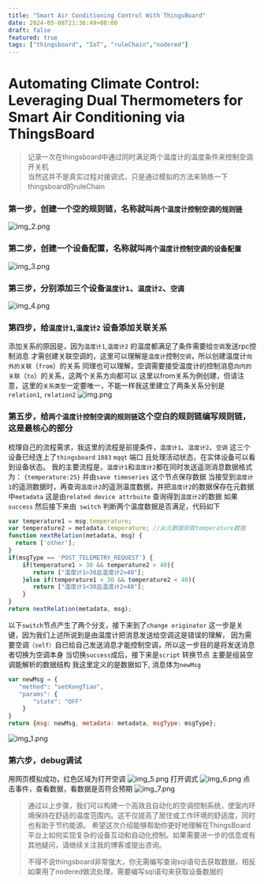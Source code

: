 ```yaml
---
title: "Smart Air Conditioning Control With ThingsBoard"
date: 2024-05-08T21:36:49+08:00
draft: false
featured: true
tags: ["thingsboard", "IoT", "ruleChain","nodered"]
---
```


# Automating Climate Control: Leveraging Dual Thermometers for Smart Air Conditioning via ThingsBoard

> 记录一次在thingsboard中通过同时满足两个温度计的温度条件来控制空调开关机  
> 当然这并不是真实过程对接调式，只是通过模拟的方法来熟练一下thingsboard的ruleChain
###  第一步，创建一个空的规则链，名称就叫`两个温度计控制空调的规则链`
![img_2.png](img_2.png)
   
###  第二步，创建一个设备配置，名称就叫`两个温度计控制空调的设备配置`
![img_3.png](img_3.png)

###  第三步，分别添加三个设备`温度计1`、`温度计2`、`空调`
![img_4.png](img_4.png)
###  第四步，给`温度计1`,`温度计2` 设备添加关联关系
添加关系的原因是，因为`温度计1`,`温度计2` 的温度都满足了条件需要给`空调`发送rpc控制消息
才需创建关联空调的，这里可以理解是`温度计`控制`空调`，所以创建温度计`向外的关联`（`from`）的关系
同理也可以理解，空调需要接受温度计的控制消息`向内的关联`（`to`）的关系，这两个关系方向都可以
这里以from关系为例创建，但请注意，这里的`关系类型`一定要唯一，不能一样我这里建立了两条关系分别是`relation1`,
`relation2`
![img.png](img.png)

###  第五步，给`两个温度计控制空调的规则链`这个空白的规则链编写规则链，这是最核心的部分
梳理自己的流程需求，我这里的流程是前提条件，`温度计1`、`温度计2`、`空调` 这三个设备已经连上了`thingsboard` `1883` `mqqt` 端口
且处理活动状态，在实体设备可以看到设备状态。 
我的主要流程是，`温度计1`和`温度计2`都在同时发送遥测消息数据格式为：
`{temperature:25}` 并由`save timeseries` 这个节点保存数据
当接受到`温度计1`的遥测数据时，再查询`温度计2`的遥测温度数据，并把`温度计2`的数据保存在元数据中`metadata`
这是由`related device attrbuite` 查询得到`温度计2`的数据
如果` success` 然后接下来由` switch` 判断两个温度数据是否满足，代码如下
```javascript
var temperature1 = msg.temperature;
var temperature2 = metadata.temperature; //从元数据获取temperature数据
function nextRelation(metadata, msg) {
  return ['other'];
}
if(msgType == 'POST_TELEMETRY_REQUEST') {
    if(temperature1 > 30 && temperature2 > 40){
       return ["温度计1>30且温度计2>40"];
    }else if(temperature1 < 30 && temperature2 < 40){
       return ["温度计1<30且温度计2<40"];
    }
}
return nextRelation(metadata, msg); 
```
以下`switch`节点产生了两个分支，接下来到了`change originator`
这一步是关键，因为我们上述所说到是由温度计把消息发送给空调这是错误的理解，
因为需要空调`（self）`自已给自己发送消息才能控制空调，所以这一步目的是将发送消息者切换为空调本身
当切换`success`成后，接下来是`script` 转换节点 主要是组装空调能解析的数据结构
我这里定义的是数据如下, 消息体为`newMsg`
```javascript
var newMsg = {
   "method": "setKongTiao",
   "params": {
       "state": "OFF"
    }
}
return {msg: newMsg, metadata: metadata, msgType: msgType};
```

![img_1.png](img_1.png)

###  第六步，debug调试
用网页模拟成功，红色区域为打开空调
![img_5.png](img_5.png)
打开调式
![img_6.png](img_6.png)
点击事件，查看数据，看数据是否符合预期
![img_7.png](img_7.png)

> 通过以上步骤，我们可以构建一个高效且自动化的空调控制系统，使室内环境保持在舒适的温度范围内。这不仅提高了居住或工作环境的舒适度，同时也有助于节约能源。
>希望这次介绍能够帮助你更好地理解在ThingsBoard平台上如何实现复杂的设备互动和自动化控制。如果需要进一步的信息或有其他疑问，请继续关注我的博客或提出咨询。
> 
> 不得不说thingsboard非常强大，你无需编写查询sql语句去获取数据，相反如果用了nodered做流处理，需要编写sql语句来获取设备数据的
> 
